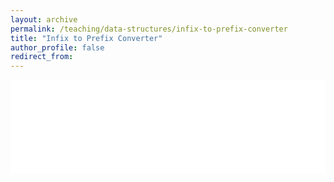 ```yaml
---
layout: archive
permalink: /teaching/data-structures/infix-to-prefix-converter
title: "Infix to Prefix Converter"
author_profile: false
redirect_from: 
---
```


<iframe id="dynamic-iframe" src="../../../files/data_structures/slides/Bolum_04_Infix_to_Prefix.html" width="100%" style="border: none;"></iframe>

<script>
  const iframe = document.getElementById('dynamic-iframe');
  iframe.onload = () => {
    iframe.style.height = iframe.contentWindow.document.body.scrollHeight + 'px';
  };
</script>
